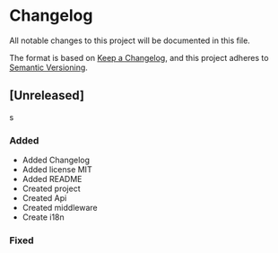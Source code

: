 # Changelog

All notable changes to this project will be documented in this file.

The format is based on [Keep a Changelog](https://keepachangelog.com/en/1.0.0/),
and this project adheres to [Semantic Versioning](https://semver.org/spec/v2.0.0.html).

## [Unreleased]
s
### Added
- Added Changelog
- Added license MIT
- Added README
- Created project
- Created Api
- Created middleware
- Create i18n

### Fixed

